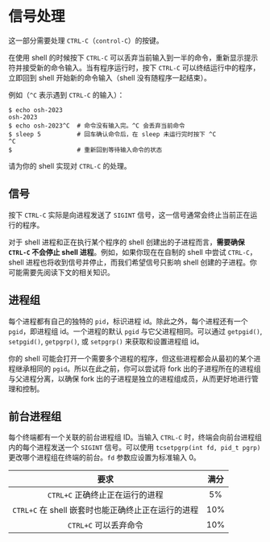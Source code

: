 # 信号处理

这一部分需要处理 `CTRL-C`（`control-C`）的按键。

在使用 shell 的时候按下 `CTRL-C` 可以丢弃当前输入到一半的命令，重新显示提示符并接受新的命令输入。当有程序运行时，按下 `CTRL-C` 可以终结运行中的程序，立即回到 shell 开始新的命令输入（shell 没有随程序一起结束）。

例如（`^C` 表示遇到 `CTRL-C` 的输入）：

```shell
$ echo osh-2023
osh-2023
$ echo osh-2023^C  # 命令没有输入完。^C 会丢弃当前命令
$ sleep 5          # 回车确认命令后，在 sleep 未运行完时按下 ^C
^C
$                  # 重新回到等待输入命令的状态
```

请为你的 shell 实现对 `CTRL-C` 的处理。

## 信号

按下 `CTRL-C` 实际是向进程发送了 `SIGINT` 信号，这一信号通常会终止当前正在运行的程序。

对于 shell 进程和正在执行某个程序的 shell 创建出的子进程而言，**需要确保 `CTRL-C` 不会停止 shell 进程**。例如，如果你现在在自制的 shell 中尝试 `CTRL-C`，shell 进程也将收到信号并停止，而我们希望信号只影响 shell 创建的子进程。你可能需要先阅读下文的相关知识。

## 进程组

每个进程都有自己的独特的 `pid`，标识进程 id。除此之外，每个进程还有一个 `pgid`，即进程组 id。一个进程的默认 `pgid` 与它父进程相同。可以通过 `getpgid()`, `setpgid()`, `getpgrp()`, 或 `setpgrp()` 来获取和设置进程组 id。

你的 shell 可能会打开一个需要多个进程的程序，但这些进程都会从最初的某个进程继承相同的 `pgid`。所以在此之前，你可以尝试将 fork 出的子进程所在的进程组与父进程分离，以确保 fork 出的子进程是独立的进程组成员，从而更好地进行管理和控制。

## 前台进程组

每个终端都有一个关联的前台进程组 ID。当输入 `CTRL-C` 时，终端会向前台进程组内的每个进程发送一个 `SIGINT` 信号。可以使用 `tcsetpgrp(int fd, pid_t pgrp)` 更改哪个进程组在终端的前台。`fd` 参数应设置为标准输入 0。

|                        要求                        | 满分 |
| :------------------------------------------------: | :--: |
|          `CTRL+C` 正确终止正在运行的进程           |  5%  |
| `CTRL+C` 在 shell 嵌套时也能正确终止正在运行的进程 | 10%  |
|               `CTRL+C` 可以丢弃命令                | 10%  |
